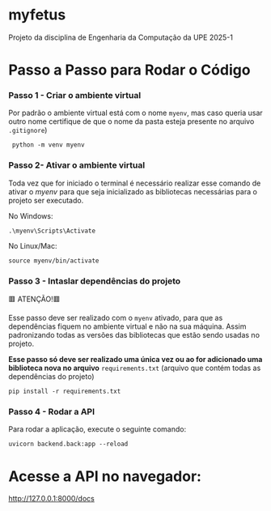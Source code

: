 # myfetus
Projeto da disciplina de Engenharia da Computação da UPE 2025-1


# Passo a Passo para Rodar o Código


### Passo 1 - Criar o  ambiente virtual
Por padrão o ambiente virtual está com o nome `myenv`, mas caso queria usar outro nome certifique de que o nome da pasta esteja presente no arquivo `.gitignore`)
```
 python -m venv myenv
```
### Passo 2- Ativar o ambiente virtual
Toda vez que for iniciado o terminal é necessário realizar esse comando de ativar o *myenv* para que seja inicializado as bibliotecas necessárias para o projeto ser executado. 

No Windows:

```
.\myenv\Scripts\Activate

```
No Linux/Mac:
```
source myenv/bin/activate

```
### Passo 3 - Intaslar dependências do projeto
🟥 ATENÇÃO!🟥

Esse passo deve ser realizado com o `myenv` ativado, para que as dependências fiquem no ambiente virtual e não na sua máquina. Assim padronizando todas as versões das bibliotecas que estão sendo usadas no projeto.

**Esse passo só deve ser realizado uma única vez ou ao for adicionado uma biblioteca nova no arquivo** `requirements.txt` (arquivo que contém todas as dependências do projeto)
```
pip install -r requirements.txt
```

### Passo 4 - Rodar a API

Para rodar a aplicação, execute o seguinte comando:
```
uvicorn backend.back:app --reload

```
# Acesse a API no navegador:

http://127.0.0.1:8000/docs
